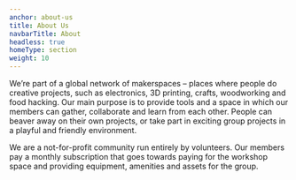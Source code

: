 ```yaml
---
anchor: about-us
title: About Us
navbarTitle: About
headless: true
homeType: section
weight: 10
---
```


We’re part of a global network of makerspaces – places where people do creative projects, such as electronics, 3D printing, crafts, woodworking and food hacking. Our main purpose is to provide tools and a space in which our members can gather, collaborate and learn from each other. People can beaver away on their own projects, or take part in exciting group projects in a playful and friendly environment.

We are a not-for-profit community run entirely by volunteers. Our members pay a monthly subscription that goes towards paying for the workshop space and providing equipment, amenities and assets for the group.
